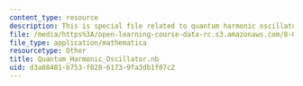 ```yaml
---
content_type: resource
description: This is special file related to quantum harmonic oscillator.
file: /media/https%3A/open-learning-course-data-rc.s3.amazonaws.com/8-04-quantum-physics-i-spring-2013/d3a08401b753f02861739fa3db1f07c2_Quantum_Harmonic_Oscillator.nb
file_type: application/mathematica
resourcetype: Other
title: Quantum_Harmonic_Oscillator.nb
uid: d3a08401-b753-f028-6173-9fa3db1f07c2
---
```

